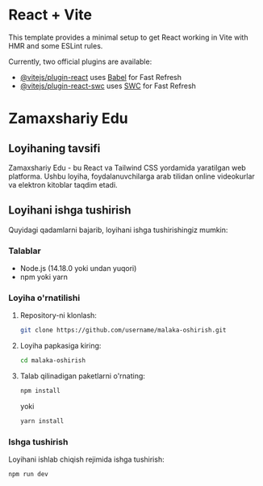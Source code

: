 # React + Vite

This template provides a minimal setup to get React working in Vite with HMR and some ESLint rules.

Currently, two official plugins are available:

- [@vitejs/plugin-react](https://github.com/vitejs/vite-plugin-react/blob/main/packages/plugin-react/README.md) uses [Babel](https://babeljs.io/) for Fast Refresh
- [@vitejs/plugin-react-swc](https://github.com/vitejs/vite-plugin-react-swc) uses [SWC](https://swc.rs/) for Fast Refresh



# Zamaxshariy Edu

## Loyihaning tavsifi

Zamaxshariy Edu - bu React va Tailwind CSS yordamida yaratilgan web platforma. Ushbu loyiha, foydalanuvchilarga arab tilidan online videokurlar va elektron kitoblar taqdim etadi.

## Loyihani ishga tushirish

Quyidagi qadamlarni bajarib, loyihani ishga tushirishingiz mumkin:

### Talablar

- Node.js (14.18.0 yoki undan yuqori)
- npm yoki yarn

### Loyiha o'rnatilishi

1. Repository-ni klonlash:

   ```sh
   git clone https://github.com/username/malaka-oshirish.git
   ```

2. Loyiha papkasiga kiring:

   ```sh
   cd malaka-oshirish
   ```

3. Talab qilinadigan paketlarni o'rnating:

   ```sh
   npm install
   ```

   yoki

   ```sh
   yarn install
   ```

### Ishga tushirish

Loyihani ishlab chiqish rejimida ishga tushirish:

```sh
npm run dev
```
